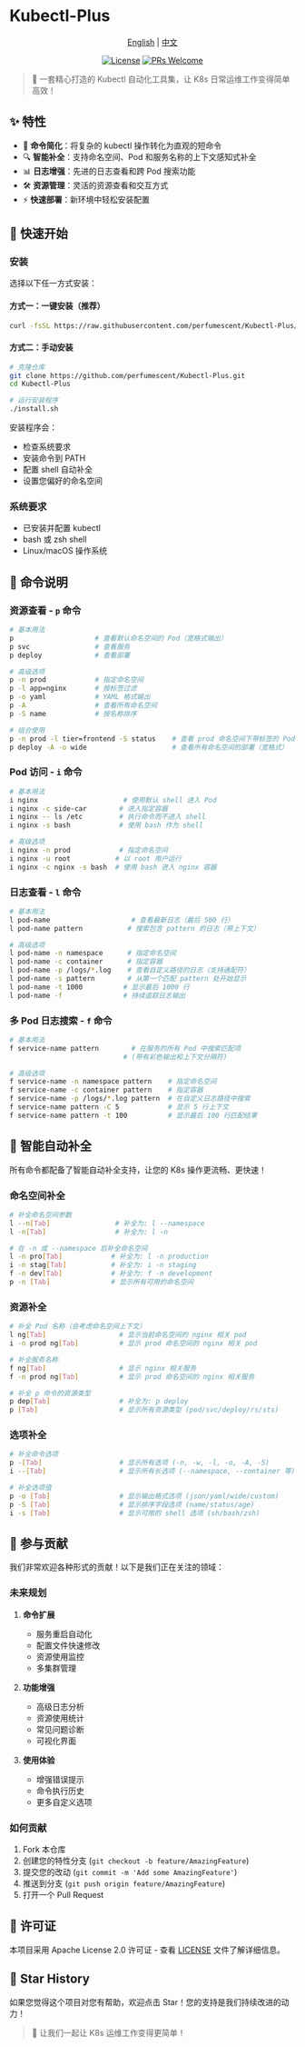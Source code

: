 # Kubectl-Plus

<div align="center">

[English](README.md) | [中文](README_zh.md)

[![License](https://img.shields.io/badge/license-Apache%202.0-blue.svg)](LICENSE)
[![PRs Welcome](https://img.shields.io/badge/PRs-welcome-brightgreen.svg)](https://github.com/perfumescent/kubectl-plus/pulls)

</div>

> 🎯 一套精心打造的 Kubectl 自动化工具集，让 K8s 日常运维工作变得简单高效！

## ✨ 特性

- 🚀 **命令简化**：将复杂的 kubectl 操作转化为直观的短命令
- 🔍 **智能补全**：支持命名空间、Pod 和服务名称的上下文感知式补全
- 📊 **日志增强**：先进的日志查看和跨 Pod 搜索功能
- 🛠️ **资源管理**：灵活的资源查看和交互方式
- ⚡ **快速部署**：新环境中轻松安装配置

## 🚀 快速开始

### 安装

选择以下任一方式安装：

#### 方式一：一键安装（推荐）
```bash
curl -fsSL https://raw.githubusercontent.com/perfumescent/Kubectl-Plus/main/install.sh | bash
```

#### 方式二：手动安装
```bash
# 克隆仓库
git clone https://github.com/perfumescent/Kubectl-Plus.git
cd Kubectl-Plus

# 运行安装程序
./install.sh
```

安装程序会：
- 检查系统要求
- 安装命令到 PATH
- 配置 shell 自动补全
- 设置您偏好的命名空间

### 系统要求
- 已安装并配置 kubectl
- bash 或 zsh shell
- Linux/macOS 操作系统

## 🎯 命令说明

### 资源查看 - `p` 命令
```bash
# 基本用法
p                    # 查看默认命名空间的 Pod（宽格式输出）
p svc                # 查看服务
p deploy             # 查看部署

# 高级选项
p -n prod            # 指定命名空间
p -l app=nginx       # 按标签过滤
p -o yaml            # YAML 格式输出
p -A                 # 查看所有命名空间
p -S name            # 按名称排序

# 组合使用
p -n prod -l tier=frontend -S status    # 查看 prod 命名空间下带标签的 Pod 并排序
p deploy -A -o wide                     # 查看所有命名空间的部署（宽格式）
```

### Pod 访问 - `i` 命令
```bash
# 基本用法
i nginx                     # 使用默认 shell 进入 Pod
i nginx -c side-car        # 进入指定容器
i nginx -- ls /etc         # 执行命令而不进入 shell
i nginx -s bash            # 使用 bash 作为 shell

# 高级选项
i nginx -n prod            # 指定命名空间
i nginx -u root           # 以 root 用户运行
i nginx -c nginx -s bash  # 使用 bash 进入 nginx 容器
```

### 日志查看 - `l` 命令
```bash
# 基本用法
l pod-name                    # 查看最新日志（最后 500 行）
l pod-name pattern           # 搜索包含 pattern 的日志（带上下文）

# 高级选项
l pod-name -n namespace      # 指定命名空间
l pod-name -c container      # 指定容器
l pod-name -p /logs/*.log    # 查看自定义路径的日志（支持通配符）
l pod-name -s pattern        # 从第一个匹配 pattern 处开始显示
l pod-name -t 1000          # 显示最后 1000 行
l pod-name -f               # 持续追踪日志输出
```

### 多 Pod 日志搜索 - `f` 命令
```bash
# 基本用法
f service-name pattern        # 在服务的所有 Pod 中搜索匹配项
                            # (带有彩色输出和上下文分隔符)

# 高级选项
f service-name -n namespace pattern    # 指定命名空间
f service-name -c container pattern    # 指定容器
f service-name -p /logs/*.log pattern  # 在自定义日志路径中搜索
f service-name pattern -C 5            # 显示 5 行上下文
f service-name pattern -t 100          # 显示最后 100 行匹配结果
```

## 🔮 智能自动补全

所有命令都配备了智能自动补全支持，让您的 K8s 操作更流畅、更快速！

### 命名空间补全
```bash
# 补全命名空间参数
l --n[Tab]                # 补全为: l --namespace
l -n[Tab]                 # 补全为: l -n

# 在 -n 或 --namespace 后补全命名空间
l -n pro[Tab]            # 补全为: l -n production
i -n stag[Tab]           # 补全为: i -n staging
f -n dev[Tab]            # 补全为: f -n development
p -n [Tab]               # 显示所有可用的命名空间
```

### 资源补全
```bash
# 补全 Pod 名称（会考虑命名空间上下文）
l ng[Tab]                  # 显示当前命名空间的 nginx 相关 pod
i -n prod ng[Tab]          # 显示 prod 命名空间的 nginx 相关 pod

# 补全服务名称
f ng[Tab]                  # 显示 nginx 相关服务
f -n prod ng[Tab]          # 显示 prod 命名空间的 nginx 相关服务

# 补全 p 命令的资源类型
p dep[Tab]                 # 补全为: p deploy
p [Tab]                    # 显示所有资源类型 (pod/svc/deploy/rs/sts)
```

### 选项补全
```bash
# 补全命令选项
p -[Tab]                   # 显示所有选项 (-n, -w, -l, -o, -A, -S)
i --[Tab]                  # 显示所有长选项 (--namespace, --container 等)

# 补全选项值
p -o [Tab]                 # 显示输出格式选项 (json/yaml/wide/custom)
p -S [Tab]                 # 显示排序字段选项 (name/status/age)
i -s [Tab]                 # 显示可用的 shell 选项 (sh/bash/zsh)
```

## 🤝 参与贡献

我们非常欢迎各种形式的贡献！以下是我们正在关注的领域：

### 未来规划

1. **命令扩展**
   - 服务重启自动化
   - 配置文件快速修改
   - 资源使用监控
   - 多集群管理

2. **功能增强**
   - 高级日志分析
   - 资源使用统计
   - 常见问题诊断
   - 可视化界面

3. **使用体验**
   - 增强错误提示
   - 命令执行历史
   - 更多自定义选项

### 如何贡献

1. Fork 本仓库
2. 创建您的特性分支 (`git checkout -b feature/AmazingFeature`)
3. 提交您的改动 (`git commit -m 'Add some AmazingFeature'`)
4. 推送到分支 (`git push origin feature/AmazingFeature`)
5. 打开一个 Pull Request

## 📝 许可证

本项目采用 Apache License 2.0 许可证 - 查看 [LICENSE](LICENSE) 文件了解详细信息。

## 🌟 Star History

如果您觉得这个项目对您有帮助，欢迎点击 Star！您的支持是我们持续改进的动力！

> 🎉 让我们一起让 K8s 运维工作变得更简单！
